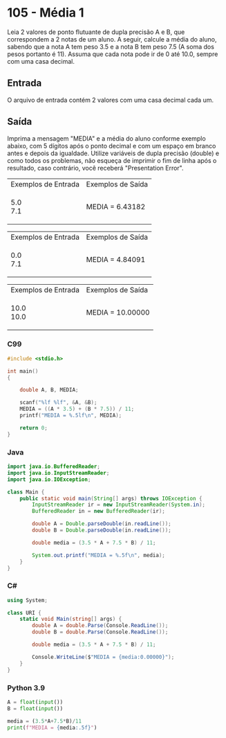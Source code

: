 <html>
  <body style="padding: 10px 0px">
    <div class="header">
      <h1>105 - Média 1</h1>
      <div class="problem">
        <div class="description">
          <p>
            Leia 2 valores de ponto flutuante de dupla precisão A e B, que
            correspondem a 2 notas de um aluno. A seguir, calcule a média do
            aluno, sabendo que a nota A tem peso 3.5 e a nota B tem peso 7.5 (A
            soma dos pesos portanto é 11). Assuma que cada nota pode ir de 0 até
            10.0, sempre com uma casa decimal.
          </p>
        </div>
        <h2>Entrada</h2>
        <div class="input">
          <p>
            O arquivo de entrada contém 2 valores com uma casa decimal cada um.
          </p>
        </div>
        <h2>Saída</h2>
        <div class="output">
          <p>
            Imprima a mensagem "MEDIA" e a média do aluno conforme exemplo
            abaixo, com 5 dígitos após o ponto decimal e com um espaço em branco
            antes e depois da igualdade. Utilize variáveis de dupla precisão
            (double) e como todos os problemas, não esqueça de imprimir o fim de
            linha após o resultado, caso contrário, você receberá "Presentation
            Error".
          </p>
        </div>
        <div class="both"></div>
        <table>
          <tbody>
            <tr>
              <td>Exemplos de Entrada</td>
              <td>Exemplos de Saída</td>
            </tr>
            <tr>
              <td class="division">
                <p>
                  5.0<br />
                  7.1
                </p>
              </td>
              <td>
                <p>MEDIA = 6.43182</p>
              </td>
            </tr>
          </tbody>
        </table>
        <table>
          <tbody>
            <tr>
              <td>Exemplos de Entrada</td>
              <td>Exemplos de Saída</td>
            </tr>
            <tr>
              <td class="division">
                <p>
                  0.0<br />
                  7.1
                </p>
              </td>
              <td>
                <p>MEDIA = 4.84091</p>
              </td>
            </tr>
          </tbody>
        </table>
        <table>
          <tbody>
            <tr>
              <td>Exemplos de Entrada</td>
              <td>Exemplos de Saída</td>
            </tr>
            <tr>
              <td class="division">
                <p>
                  10.0<br />
                  10.0
                </p>
              </td>
              <td>
                <p>MEDIA = 10.00000</p>
              </td>
            </tr>
          </tbody>
        </table>
      </div>
    </div>
  </body>
</html>

### C99

```c
#include <stdio.h>

int main()
{

    double A, B, MEDIA;

    scanf("%lf %lf", &A, &B);
    MEDIA = ((A * 3.5) + (B * 7.5)) / 11;
    printf("MEDIA = %.5lf\n", MEDIA);

    return 0;
}
```

### Java

```java
import java.io.BufferedReader;
import java.io.InputStreamReader;
import java.io.IOException;

class Main {
    public static void main(String[] args) throws IOException {
        InputStreamReader ir = new InputStreamReader(System.in);
        BufferedReader in = new BufferedReader(ir);

        double A = Double.parseDouble(in.readLine());
        double B = Double.parseDouble(in.readLine());

        double media = (3.5 * A + 7.5 * B) / 11;

        System.out.printf("MEDIA = %.5f\n", media);
    }
}
```

### C#

```cs
using System;

class URI {
    static void Main(string[] args) {
        double A = double.Parse(Console.ReadLine());
        double B = double.Parse(Console.ReadLine());

        double media = (3.5 * A + 7.5 * B) / 11;

        Console.WriteLine($"MEDIA = {media:0.00000}");
    }
}
```

### Python 3.9

```python
A = float(input())
B = float(input())

media = (3.5*A+7.5*B)/11
print(f"MEDIA = {media:.5f}")
```

